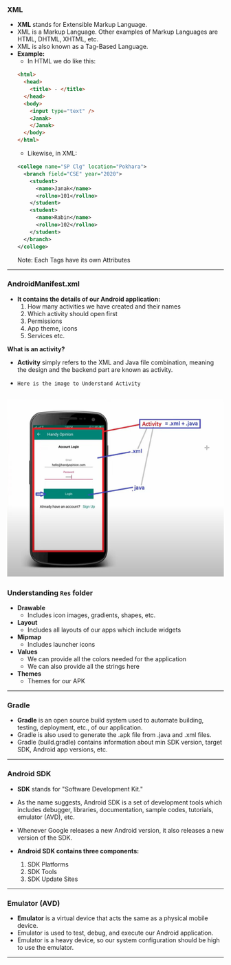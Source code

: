 ### XML
- **XML** stands for Extensible Markup Language.
- XML is a Markup Language. Other examples of Markup Languages are HTML, DHTML, XHTML, etc.
- XML is also known as a Tag-Based Language.
- **Example:**
  - In HTML we do like this:
  ```html
  <html>
    <head>
      <title> - </title>
    </head>
    <body>
      <input type="text" />
      <Janak>
      </Janak>
    </body>
  </html>
  ```
  - Likewise, in XML:
  ```xml
  <college name="SP Clg" location="Pokhara">
    <branch field="CSE" year="2020">
      <student>
        <name>Janak</name>
        <rollno>101</rollno>
      </student>
      <student>
        <name>Rabin</name>
        <rollno>102</rollno>
      </student>
    </branch>
  </college>
  ```
  Note: Each Tags have its own Attributes
---
### AndroidManifest.xml
- **It contains the details of our Android application:**
  1. How many activities we have created and their names
  2. Which activity should open first
  3. Permissions
  4. App theme, icons
  5. Services
  etc.

**What is an activity?**
- **Activity** simply refers to the XML and Java file combination, meaning the design and the backend part are known as activity.

- `Here is the image to Understand Activity`

![Android Architecture](./Diagrams/Activity.png)
---


### Understanding `Res` folder
- **Drawable**
  - Includes icon images, gradients, shapes, etc.
- **Layout**
  - Includes all layouts of our apps which include widgets
- **Mipmap**
  - Includes launcher icons
- **Values**
  - We can provide all the colors needed for the application
  - We can also provide all the strings here
- **Themes**
  - Themes for our APK

---

### Gradle
- **Gradle** is an open source build system used to automate building, testing, deployment, etc., of our application.
- Gradle is also used to generate the .apk file from .java and .xml files.
- Gradle (build.gradle) contains information about min SDK version, target SDK, Android app versions, etc.

---

### Android SDK
- **SDK** stands for "Software Development Kit."
- As the name suggests, Android SDK is a set of development tools which includes debugger, libraries, documentation, sample codes, tutorials, emulator (AVD), etc.
- Whenever Google releases a new Android version, it also releases a new version of the SDK.

- **Android SDK contains three components:**
  1. SDK Platforms
  2. SDK Tools
  3. SDK Update Sites

---
### Emulator (AVD)
- **Emulator** is a virtual device that acts the same as a physical mobile device.
- Emulator is used to test, debug, and execute our Android application.
- Emulator is a heavy device, so our system configuration should be high to use the emulator.
---